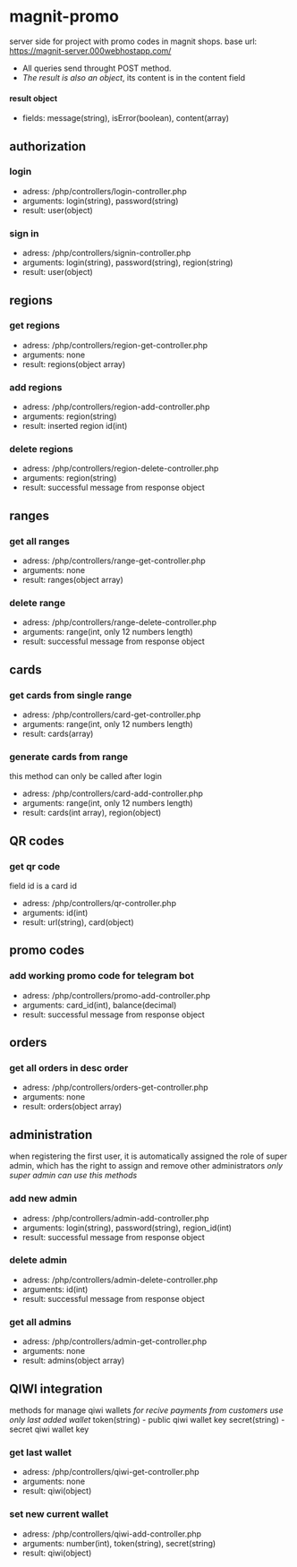 # magnit-promo
 server side for project with promo codes in magnit shops.
 base url: https://magnit-server.000webhostapp.com/

* All queries send throught POST method.
* *The result is also an object*, its content is in the content field
#### result object
* fields: message(string), isError(boolean), content(array)

## authorization
### login
* adress: /php/controllers/login-controller.php
* arguments: login(string), password(string)
* result: user(object)

### sign in
* adress: /php/controllers/signin-controller.php
* arguments: login(string), password(string), region(string)
* result: user(object)

## regions
### get regions
* adress: /php/controllers/region-get-controller.php
* arguments: none
* result: regions(object array)
### add regions
* adress: /php/controllers/region-add-controller.php
* arguments: region(string)
* result: inserted region id(int)
### delete regions
* adress: /php/controllers/region-delete-controller.php
* arguments: region(string)
* result: successful message from response object

## ranges
### get all ranges
* adress: /php/controllers/range-get-controller.php
* arguments: none
* result: ranges(object array)
### delete range
* adress: /php/controllers/range-delete-controller.php
* arguments: range(int, only 12 numbers length)
* result: successful message from response object
## cards
### get cards from single range
* adress: /php/controllers/card-get-controller.php
* arguments: range(int, only 12 numbers length)
* result: cards(array)
### generate cards from range
this method can only be called after login
* adress: /php/controllers/card-add-controller.php
* arguments: range(int, only 12 numbers length)
* result: cards(int array), region(object)

## QR codes
### get qr code
field id is a card id
* adress: /php/controllers/qr-controller.php
* arguments: id(int)
* result: url(string), card(object)

## promo codes
### add working promo code for telegram bot
* adress: /php/controllers/promo-add-controller.php
* arguments: card_id(int), balance(decimal)
* result: successful message from response object

## orders
### get all orders in desc order
* adress: /php/controllers/orders-get-controller.php
* arguments: none
* result: orders(object array)

## administration
when registering the first user, it is automatically assigned the role of super admin, which has the right to assign and remove other administrators
*only super admin can use this methods*
### add new admin
* adress: /php/controllers/admin-add-controller.php
* arguments: login(string), password(string), region_id(int)
* result: successful message from response object
### delete admin
* adress: /php/controllers/admin-delete-controller.php
* arguments: id(int)
* result: successful message from response object
### get all admins
* adress: /php/controllers/admin-get-controller.php
* arguments: none
* result: admins(object array)

## QIWI integration
 methods for manage qiwi wallets
 *for recive payments from customers use only last added wallet*
 token(string) - public qiwi wallet key
 secret(string) - secret qiwi wallet key
### get last wallet
* adress: /php/controllers/qiwi-get-controller.php
* arguments: none
* result: qiwi(object)
### set new current wallet
* adress: /php/controllers/qiwi-add-controller.php
* arguments: number(int), token(string), secret(string)
* result: qiwi(object)
